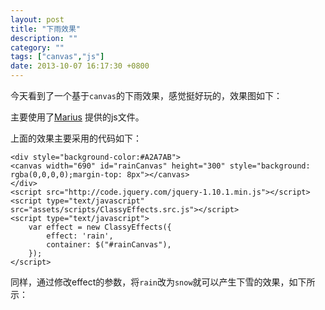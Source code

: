 ```yaml
---
layout: post
title: "下雨效果"
description: ""
category: ""
tags: ["canvas","js"]
date: 2013-10-07 16:17:30 +0800
---
```


今天看到了一个基于`canvas`的下雨效果，感觉挺好玩的，效果图如下：

<div style="background-color:#A2A7AB">
<canvas width="690" id="rainCanvas" height="300" style="background: rgba(0,0,0,0);margin-top: 8px"></canvas>
</div>
<script src="http://code.jquery.com/jquery-1.10.1.min.js"></script>
<script type="text/javascript" src="assets/scripts/ClassyEffects.src.js"></script>
<script type="text/javascript">
var effect = new ClassyEffects({
effect: 'rain',
container: $("#rainCanvas"),
});
</script>

主要使用了[Marius](http://www.class.pm/area-51/weather-effects-in-html5/) 提供的js文件。

上面的效果主要采用的代码如下：

	<div style="background-color:#A2A7AB">
	<canvas width="690" id="rainCanvas" height="300" style="background: rgba(0,0,0,0);margin-top: 8px"></canvas>
	</div>
	<script src="http://code.jquery.com/jquery-1.10.1.min.js"></script>
	<script type="text/javascript" src="assets/scripts/ClassyEffects.src.js"></script>
	<script type="text/javascript">
		var effect = new ClassyEffects({
			effect: 'rain',
			container: $("#rainCanvas"),
		});
	</script>

同样，通过修改effect的参数，将`rain`改为`snow`就可以产生下雪的效果，如下所示：

<div style="background-color:#000">
<canvas width="690" id="snowCanvas" height="300" style="background: rgba(0,0,0,0);margin-top: 8px"></canvas>
</div>
<script src="http://code.jquery.com/jquery-1.10.1.min.js"></script>
<script type="text/javascript" src="assets/scripts/ClassyEffects.src.js"></script>
<script type="text/javascript">
var effect = new ClassyEffects({
effect: 'snow',
container: $("#snowCanvas"),
});
</script>